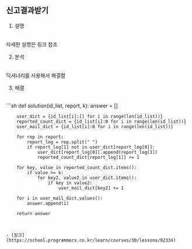 ## 신고결과받기

1. 설명

</br>
자세한 설명은 링크 참조
</br>

2. 분석

</br>
딕셔너리를 사용해서 해결함
</br>

3. 해결

</br>
```sh
    def solution(id_list, report, k):
        answer = []
        
        user_dict = {id_list[i]:[] for i in range(len(id_list))}
        reported_count_dict = {id_list[i]:0 for i in range(len(id_list))}
        user_mail_dict = {id_list[i]:0 for i in range(len(id_list))}
        
        for rep in report:
            report_log = rep.split(" ")
            if report_log[1] not in user_dict[report_log[0]]:
                user_dict[report_log[0]].append(report_log[1])
                reported_count_dict[report_log[1]] += 1
        
        for key, value in reported_count_dict.items():
            if value >= k:
                for key2, value2 in user_dict.items():
                    if key in value2:
                        user_mail_dict[key2] += 1
        
        for i in user_mail_dict.values():
            answer.append(i)
        
        return answer
```


- [링크](https://school.programmers.co.kr/learn/courses/30/lessons/92334)
